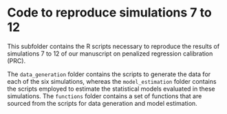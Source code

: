# Code to reproduce simulations 7 to 12

This subfolder contains the R scripts necessary to reproduce the results of simulations 7 to 12 of our manuscript on penalized regression calibration (PRC).

The `data_generation` folder contains the scripts to generate the data for each of the six simulations, whereas the `model_estimation` folder contains the scripts employed to estimate the statistical models evaluated in these simulations. The `functions` folder contains a set of functions that are sourced from the scripts for data generation and model estimation.


